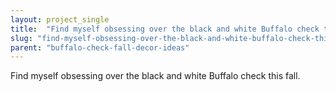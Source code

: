 ```yaml
---
layout: project_single
title:  "Find myself obsessing over the black and white Buffalo check this fall."
slug: "find-myself-obsessing-over-the-black-and-white-buffalo-check-this-fall"
parent: "buffalo-check-fall-decor-ideas"
---
```

Find myself obsessing over the black and white Buffalo check this fall.